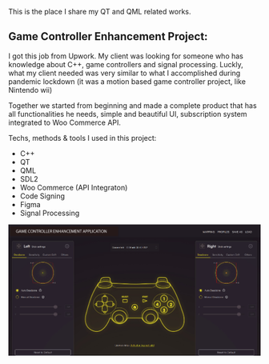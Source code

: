 This is the place I share my QT and QML related works.

## Game Controller Enhancement Project:
I got this job from Upwork. My client was looking for someone who has knowledge about C++, game controllers and signal processing. Luckly, what my client needed was very similar to what I accomplished during pandemic lockdown (it was a motion based game controller project, like Nintendo wii)

Together we started from beginning and made a complete product that has all functionalities he needs, simple and beautiful UI, subscription system integrated to Woo Commerce API. 

Techs, methods & tools I used in this project:
- C++
- QT
- QML
- SDL2
- Woo Commerce (API Integraton)
- Code Signing
- Figma
- Signal Processing


![Game controller project](https://github.com/yunusyurtturk/yunusyurtturk/blob/14af9264d372ba684ef0c2ab064edd50a649508a/portfolio/qt_qml/game_controller.jpg)
